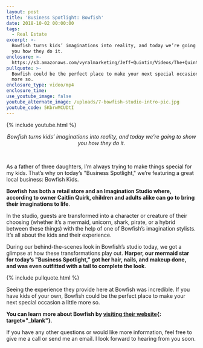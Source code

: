 ```yaml
---
layout: post
title: 'Business Spotlight: Bowfish'
date: 2018-10-02 00:00:00
tags:
  - Real Estate
excerpt: >-
  Bowfish turns kids’ imaginations into reality, and today we’re going to show
  you how they do it.
enclosure: >-
  https://s3.amazonaws.com/vyralmarketing/Jeff+Quintin/Videos/The+Quintin+Group+-+Business+Spotlight-+Bowfish.mp4
pullquote: >-
  Bowfish could be the perfect place to make your next special occasion a little
  more so.
enclosure_type: video/mp4
enclosure_time:
use_youtube_image: false
youtube_alternate_image: /uploads/7-bowfish-studio-intro-pic.jpg
youtube_code: 5KbrwMCUDtI
---
```


{% include youtube.html %}

<center><em>Bowfish turns kids&rsquo; imaginations into reality, and today we&rsquo;re going to show you how they do it.</em></center>

&nbsp;

As a father of three daughters, I’m always trying to make things special for my kids. That’s why on today’s "Business Spotlight," we’re featuring a great local business: Bowfish Kids.

**Bowfish has both a retail store and an Imagination Studio where, according to owner Caitlin Quirk, children and adults alike can go to bring their imaginations to life**.

In the studio, guests are transformed into a character or creature of their choosing (whether it’s a mermaid, unicorn, shark, pirate, or a hybrid between these things) with the help of one of Bowfish’s imagination stylists. It’s all about the kids and their experience.

During our behind-the-scenes look in Bowfish’s studio today, we got a glimpse at how these transformations play out. **Harper, our mermaid star for today’s "Business Spotlight," got her hair, nails, and makeup done, and was even outfitted with a tail to complete the look**.

{% include pullquote.html %}

Seeing the experience they provide here at Bowfish was incredible. If you have kids of your own, Bowfish could be the perfect place to make your next special occasion a little more so.

**You can learn more about Bowfish by [visiting their website](https://www.bowfishkids.com/){: target="_blank"}**.

If you have any other questions or would like more information, feel free to give me a call or send me an email. I look forward to hearing from you soon.